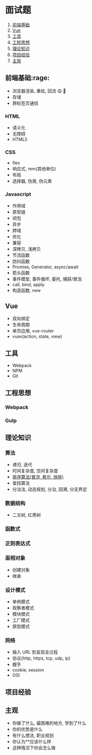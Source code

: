 # 面试题

1. [前端基础](#basic)
1. [Vue](#vue)
1. [工具](#tools)
1. [工程思想](#engineering)
1. [理论知识](#theory)
1. [项目经验](#experience)
1. [主观](#subjective)

<h2 id="basic">前端基础:rage:</h2>

- 浏览器渲染, 重绘, 回流 :yum:
  :100:
- 存储
- 跨标签页通信

### HTML

- 语义化
- 无障碍
- HTML5

### CSS

- flex
- 响应式, rem(其他单位)
- 布局
- 选择器, 伪类, 伪元素

### Javascript

- 作用域
- 原型链
- 闭包
- 异步
- 跨域
- 优化
- 兼容
- 深拷贝, 浅拷贝
- 节流函数
- 防抖函数
- Promise, Generator, async/await
- 箭头函数
- 事件模型, 事件循环, 委托, 捕获/冒泡
- call, bind, apply
- 构造函数, new

<h2 id="vue">Vue</h2>

- 双向绑定
- 生命周期
- 单页应用, vue-router
- vuex(action, state, view)

<h2 id="tools">工具</h2>

- Webpack
- NPM
- Git

<h2 id="engineering">工程思想</h2>

### Webpack

### Gulp

<h2 id="theory">理论知识</h2>

### 算法

- 递归, 迭代
- 时间复杂度, 空间复杂度
- [排序算法(冒泡, 希尔, 快排)](/src/algorithm/index.md#sort)
- 查找算法
- 分治法, 动态规划, 分治, 回溯, 分支界定

### 数据结构

- 二叉树, 红黑树

### 函数式

### 正则表达式

### 面相对象

- 创建对象
- 继承

### 设计模式

- 单例模式
- 观察者模式
- 模块模式
- 工厂模式
- 原型模式

### 网络

- 输入 URL 到呈现全过程
- 协议(http, https, tcp, udp, ip)
- 握手
- cookie, session
- OSI

<h2 id="experience">项目经验</h2>

<h2 id="subjective">主观</h2>

- 你做了什么, 最困难的地方, 学到了什么
- 你的优势是什么
- 有什么想法, 职业规划
- 你认为\*\*应该什么样
- 这种情况下你会怎么做
